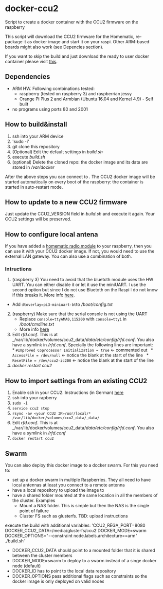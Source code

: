 # docker-ccu2
Script to create a docker container with the CCU2 firmware on the raspberry

This script will download the CCU2 firmware for the Homematic, re-package it as docker image and start it on your raspi. Other ARM-based boards might also work (see Depencies section).

If you want to skip the build and just download the ready to user docker container please visit [this](https://hub.docker.com/r/angelnu/ccu2/).

## Dependencies

* ARM HW. Following combinations tested:
  * raspberry (tested on raspberry 3) and raspberrian jessy
  * Orange Pi Plus 2 and Armbian (Ubuntu 16.04 and Kernel 4.9) - Self built
* no programs using ports 80 and 2001

## How to build&install
1. ssh into your ARM device
2. 'sudo -i'
3. git clone this repository
4. (Optional) Edit the default settings in _build.sh_
5. execute _build.sh_
6. (optional) Delete the cloned repo: the docker image and its data are stored in _/var/docker_

After the above steps you can connect to <IP address of your raspberry>. The CCU2 docker image will be started automatically on every boot of the raspberry: the container is started in auto-restart mode.

## How to update to a new CCU2 firmware
Just update the CCU2_VERSION field in _build.sh_ and execute it again. Your CCU2 settings will be preserved.

## How to configure local antena
If you have added a [homematic radio module](http://www.elv.de/homematic-funkmodul-fuer-raspberry-pi-bausatz.html) to your raspberry, then you can use it with your CCU2 docker image. If not, you would need to use the external LAN gateway. You can also use a combination of both.

### Intructions
1. (raspberry 3) You need to avoid that the bluetoth module uses the HW UART. You can either disable it or let it use the miniUART. I use the second option but since I do not use Bluetoth on the Raspi I do not know if this breaks it. More info [here](http://raspberrypi.stackexchange.com/questions/45570/how-do-i-make-serial-work-on-the-raspberry-pi3).
  * Add `dtoverlay=pi3-miniuart-bt`to _/boot/config.txt_
2. (raspberry) Make sure that the serial console is not using the UART
   * Replace `console=ttyAMA0,115200` with `console=tty1` in _/boot/cmdline.txt_
   * More info [here](http://raspberrypihobbyist.blogspot.de/2012/08/raspberry-pi-serial-port.html)
3. Edit _rfd.conf_. This is at _/var/lib/docker/volumes/ccu2_data/_data/etc/config/rfd.conf_. You also have a symlink in _<git checkout>/rfd.conf_. Specially the following lines are important:
   * `#Improved Coprocessor Initialization = true` <- commented out
   * ` AccessFile = /dev/null` <- notice the blank at the start of the line
   * ` ResetFile = /dev/ccu2-ic200` <- notice the blank at the start of the line
4. _docker restart ccu2_

## How to import settings from an existing CCU2
1. Enable ssh in your CCU2. Instructions (in German) [here](https://www.homematic-inside.de/tecbase/homematic/generell/item/zugriff-auf-das-dateisystem-der-ccu-2)
2. ssh into your rapberry
3. `sudo -i`
4. `service ccu2 stop`
5. `rsync -av <your CCU2 IP>/usr/local/*  /var/lib/docker/volumes/ccu2_data/_data/`
6. Edit _rfd.conf_. This is at _/var/lib/docker/volumes/ccu2_data/_data/etc/config/rfd.conf_. You also have a symlink in _<git checkout>/rfd.conf_
8. `docker restart ccu2`

## Swarm
You can also deploy this docker image to a docker swarm. For this you need to:
* set up a docker swarm in multiple Raspberries. They all need to have local antennas at least you connect to a remote antenna
* have a local repository to upload the image to
* have a shared folder mounted at the same location in all the members of the cluster. Examples
  * Mount a NAS folder. This is simple but then the NAS is the single point of failure
  * Cluster FS such as glusterfs. TBD: upload instructions

execute the build with additional variables:
'CCU2_REGA_PORT=8080 DOCKER_CCU2_DATA=/media/glusterfs/ccu2 DOCKER_MODE=swarm DOCKER_OPTIONS="--constraint node.labels.architecture==arm" ./build.sh'

* DOCKER_CCU2_DATA should point to a mounted folder that it is shared between the cluster members
* DOCKER_MODE=swarm to deploy to a swarm instead of a singe docker node (default)
* DOCKER_ID has to point to the local data repository
* DOCKER_OPTIONS pass additional flags such as constraints so the docker image is only deployed on valid nodes
